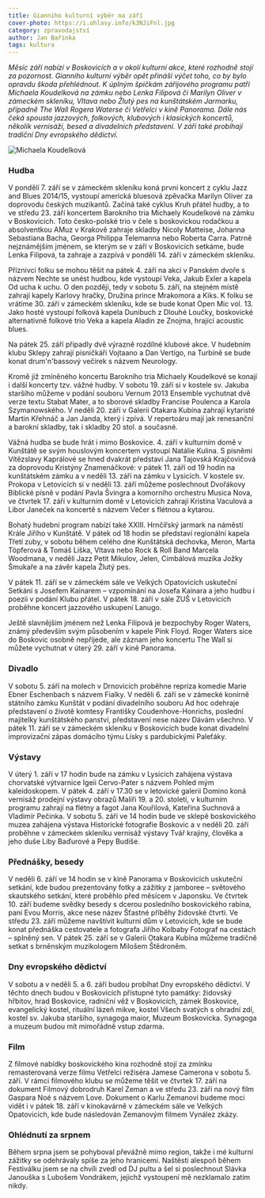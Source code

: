 ```yaml
---
title: Gianniho kulturní výběr na září
cover-photo: https://i.ohlasy.info/k3NJiFnl.jpg
category: zpravodajství
author: Jan Bařinka
tags: kultura
---
```


*Měsíc září nabízí v Boskovicích a v okolí kulturní akce, které rozhodně stojí za pozornost. Gianniho kulturní výběr opět přináší výčet toho, co by bylo opravdu škoda přehlédnout. K úplným špičkám zářijového programu patří Michaela Koudelková na zámku nebo Lenka Filipová či Marilyn Oliver v zámeckém skleníku, Vltava nebo Žlutý pes na kunštátském Jarmarku, případně The Wall Rogera Waterse či Vetřelci v kině Panorama. Dále nás čeká spousta jazzových, folkových, klubových i klasických koncertů, několik vernisáží, besed a divadelních představení. V září také probíhají tradiční Dny evropského dědictví.*

<img src="https://i.ohlasy.info/k3NJiFn.jpg" alt="Michaela Koudelková" class="img-responsive" data-author="Tomáš Znamenáček">

### Hudba

V pondělí 7. září se v zámeckém skleníku koná první koncert z cyklu Jazz and Blues 2014/15, vystoupí americká bluesová zpěvačka Marilyn Oliver za doprovodu českých muzikantů. Začíná také cyklus Kruh přátel hudby, a to ve středu 23. září koncertem Barokního tria Michaely Koudelkové na zámku v Boskovicích. Toto česko-polské trio v čele s boskovickou rodačkou a absolventkou AMuz v Krakově zahraje skladby Nicoly Matteise, Johanna Sebastiana Bacha, Georga Philippa Telemanna nebo Roberta Carra. Patrně nejznámějším jménem, se kterým se v září v Boskovicích setkáme, bude Lenka Filipová, ta zahraje a zazpívá v pondělí 14. září v zámeckém skleníku.

Příznivci folku se mohou těšit na pátek 4. září na akci v Panském dvoře s názvem Nechte se unést hudbou, kde vystoupí Veka, Jakub Exler a kapela Od ucha k uchu. O den později, tedy v sobotu 5. září,  na stejném místě zahrají kapely Karlovy hračky, Družina prince Mrakomora a Kiks. K folku se vrátíme 30. září v zámeckém skleníku, kde se bude konat Open Mic vol. 13. Jako hosté vystoupí folková kapela Dunibuch z Dlouhé Loučky, boskovické alternativně folkové trio Veka a kapela Aladin ze Znojma, hrající acoustic blues.

Na pátek 25. září připadly dvě výrazně rozdílné klubové akce. V hudebním klubu Sklepy zahrají písničkáři Vojtaano a Dan Vertígo, na Turbíně se bude konat drum'n'bassový večírek s názvem Neurology.

Kromě již zmíněného koncertu Barokního tria Michaely Koudelkové se konají i další koncerty tzv. vážné hudby. V sobotu 19. září si v kostele sv. Jakuba staršího můžeme v podání souboru Vernum 2013 Ensemble vychutnat dvě verze textu Stabat Mater, a to sborové skladby Francise Poulenca a Karola Szymanowského. V neděli 20. září v Galerii Otakara Kubína zahrají kytaristé Martin Křehnáč a Jan Janda, který i zpívá. V repertoáru mají jak renesanční a barokní skladby, tak i skladby 20 stol. a současné.

Vážná hudba se bude hrát i mimo Boskovice. 4. září v kulturním domě v Kunštátě se svým houslovým koncertem vystoupí Natálie Kulina. S písněmi Vítězslavy Kaprálové se hned dvakrát představí Jana Tajovská Krajčovičová za doprovodu Kristýny Znamenáčkové: v pátek 11. září od 19 hodin na kunštátském zámku a v neděli 13. září na zámku v Lysicích. V kostele sv. Prokopa v Letovicích si v neděli 13. září můžeme poslechnout Dvořákovy Biblické písně v podání Pavla Švingra a komorního orchestru Musica Nova, ve čtvrtek 17. září v kulturním domě v Letovicích zahrají Kristina Vaculová a Libor Janeček na koncertě s názvem Večer s flétnou a kytarou.

Bohatý hudební program nabízí také XXIII. Hrnčířský jarmark na náměstí Krále Jiřího v Kunštátě.  V pátek od 18 hodin se představí regionální kapela Třetí zuby, v sobotu během celého dne Kunštátská dechovka, Meron, Marta Töpferová & Tomáš Liška, Vltava nebo Rock & Roll Band Marcela Woodmana, v neděli Jazz Petit Mikulov, Jelen, Cimbálová muzika Jožky Šmukaře a na závěr kapela Žlutý pes.

V pátek 11. září se v zámeckém sále ve Velkých Opatovicích uskuteční Setkání s Josefem Kainarem – vzpomínání na Josefa Kainara a jeho hudbu i poezii v podání Klubu přátel. V pátek 18. září v sále ZUŠ v Letovicích proběhne koncert jazzového uskupení Lanugo.

Ještě slavnějším jménem než Lenka Filipová je bezpochyby Roger Waters, známý především svým působením v kapele Pink Floyd. Roger Waters sice do Boskovic osobně nepřijede, ale záznam jeho koncertu The Wall si můžete vychutnat v úterý 29. září v kině Panorama.

### Divadlo

V sobotu 5. září na molech v Drnovicích proběhne repríza komedie Marie Ebner Eschenbach s názvem Fialky. V neděli 6. září se v zámecké konírně státního zámku Kunštát v podání divadelního souboru Ad hoc odehraje představení o životě komtesy Františky Coudenhove-Honrichs, poslední majitelky kunštátského panství, představení nese název Dávám všechno. V pátek 11. září se v zámeckém skleníku v Boskovicích bude konat divadelní improvizační zápas domácího týmu Lísky s pardubickými Paleťáky.

### Výstavy

V úterý 1. září v 17 hodin bude na zámku v Lysicích zahájena výstava chorvatské výtvarnice Igeii Cervo-Pater s názvem Pohled mým kaleidoskopem. V pátek 4. září v 17.30 se v letovické galerii Domino koná vernisáž prodejní výstavy obrazů Malíři 19. a 20. století, v kulturním programu zahrají na flétny a fagot Jana Kouřilová, Kateřina Suchnová a Vladimír Pečinka. V sobotu 5. září ve 14 hodin bude ve sklepě boskovického muzea zahájena výstava Historické fotografie Boskovic a v neděli 20. září proběhne v zámeckém skleníku vernisáž výstavy Tvář krajiny, člověka a jeho duše Liby Baďurové a Pepy Budiše.

### Přednášky, besedy

V neděli 6. září ve 14 hodin se v kině Panorama v Boskovicích uskuteční setkání, kde budou prezentovány fotky a zážitky z jamboree – světového skautského setkání, které proběhlo před měsícem v Japonsku. Ve čtvrtek 10. září budeme svědky besedy s dcerou posledního boskovického rabína, paní Evou Morris, akce nese název Šťastné příběhy židovské čtvrti. Ve středu 23. září můžeme navštívit kulturní dům v Letovicích, kde se bude konat přednáška cestovatele a fotografa Jiřího Kolbaby Fotograf na cestách – splněný sen. V pátek 25. září se v Galerii Otakara Kubína můžeme tradičně setkat s brněnským muzikologem Milošem Štědroněm.

### Dny evropského dědictví

V sobotu a v neděli 5. a 6. září budou probíhat Dny evropského dědictví. V těchto dnech budou v Boskovicích přístupné tyto památky: židovský hřbitov, hrad Boskovice, radniční věž v Boskovicích, zámek Boskovice, evangelický kostel, rituální lázeň mikve, kostel Všech svatých s ohradní zdí, kostel sv. Jakuba staršího, synagoga maior, Muzeum Boskovicka. Synagoga a muzeum budou mít mimořádně vstup zdarma.

### Film

Z filmové nabídky boskovického kina rozhodně stojí za zmínku remasterovaná verze filmu Vetřelci režiséra Jamese Camerona v sobotu 5. září. V rámci filmového klubu se můžeme těšit ve čtvrtek 17. září na dokument Filmový dobrodruh Karel Zeman a ve středu 23. září na nový film Gaspara Noé s názvem Love. Dokument o Karlu Zemanovi budeme moci vidět i v pátek 18. září v kinokavárně v zámeckém sále ve Velkých Opatovicích, kde bude následován Zemanovým filmem Vynález zkázy.

### Ohlédnutí za srpnem

Během srpna jsem se pohyboval převážně mimo region, takže i mé kulturní zážitky se odehrávaly spíše za jeho hranicemi. Naštěstí alespoň během Festiválku jsem se na chvíli zvedl od DJ pultu a šel si poslechnout Slávka Janouška s Lubošem Vondrákem, jejichž vystoupení mě nezklamalo zatím nikdy.

